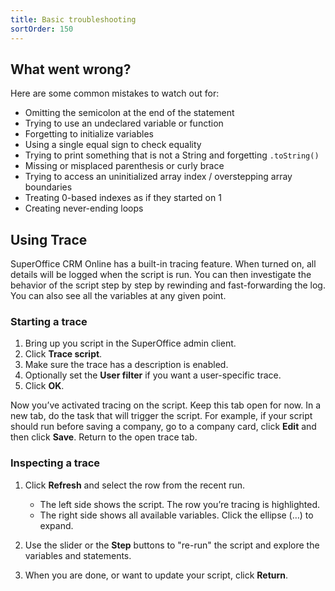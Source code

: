 ```yaml
---
title: Basic troubleshooting
sortOrder: 150
---
```


## What went wrong?

Here are some common mistakes to watch out for:

* Omitting the semicolon at the end of the statement
* Trying to use an undeclared variable or function
* Forgetting to initialize variables
* Using a single equal sign to check equality
* Trying to print something that is not a String and forgetting `.toString()`
* Missing or misplaced parenthesis or curly brace
* Trying to access an uninitialized array index / overstepping array boundaries
* Treating 0-based indexes as if they started on 1
* Creating never-ending loops

## Using Trace

SuperOffice CRM Online has a built-in tracing feature. When turned on, all details will be logged when the script is run. You can then investigate the behavior of the script step by step by rewinding and fast-forwarding the log. You can also see all the variables at any given point.

### Starting a trace

1. Bring up you script in the SuperOffice admin client.
2. Click **Trace script**.
3. Make sure the trace has a description is enabled.
4. Optionally set the **User filter** if you want a user-specific trace.
5. Click **OK**.

Now you’ve activated tracing on the script. Keep this tab open for now. In a new tab, do the task that will trigger the script. For example, if your script should run before saving a company, go to a company card, click **Edit** and then click **Save**. Return to the open trace tab.

### Inspecting a trace

1. Click **Refresh** and select the row from the recent run.
    * The left side shows the script. The row you’re tracing is highlighted.
    * The right side shows all available variables. Click the ellipse (…) to expand.

2. Use the slider or the **Step** buttons to "re-run" the script and explore the variables and statements.

3. When you are done, or want to update your script, click **Return**.
